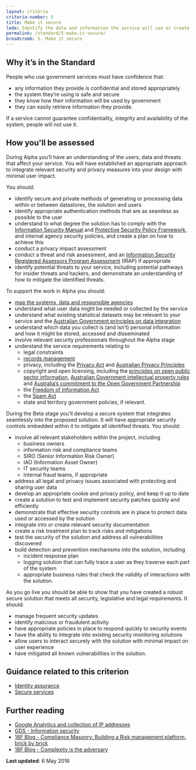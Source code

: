 ```yaml
---
layout: criteria
criteria-number: 5
title: Make it secure
lede: Identify the data and information the service will use or create. Put appropriate legal, privacy and security measures in place.
permalink: /standard/5-make-it-secure/
breadcrumb: 5. Make it secure
---
```

## Why it’s in the Standard
People who use government services must have confidence that:

* any information they provide is confidential and stored appropriately
* the system they’re using is safe and secure
* they know how their information will be used by government
* they can easily retrieve information they provide. 

If a service cannot guarantee confidentiality, integrity and availability of the system, people will not use it.

## How you'll be assessed
During Alpha you’ll have an understanding of the users, data and threats that affect your service. You will have established an appropriate approach to integrate relevant security and privacy measures into your design with minimal user impact. 

You should:

* identify secure and private methods of generating or processing data within or between datastores, the solution and users
* identify appropriate authentication methods that are as seamless as possible to the user
* understand to what degree the solution has to comply with the [Information Security Manual](http://www.asd.gov.au/infosec/ism/) and [Protective Security Policy Framework](https://www.protectivesecurity.gov.au/Pages/default.aspx), and internal agency security policies, and create a plan on how to achieve this
* conduct a privacy impact assessment
* conduct a threat and risk assessment, and an [Information Security Registered Assessors Program Assessment](http://www.asd.gov.au/infosec/irap/index.htm) (IRAP) if appropriate 
* identify potential threats to your service, including potential pathways for insider threats and hackers, and demonstrate an understanding of how to mitigate the identified threats.

To support the work in Alpha you should:

* [map the systems, data and responsible agencies](https://ausdto.github.io/service-handbook/discovery/2-starting-discovery/2-4-activities.html)
* understand what user data might be needed or collected by the service
* understand what existing statistical datasets may be relevant to your service and the [Australian Government principles on data integration](http://statistical-data-integration.govspace.gov.au/)
* understand which data you collect is (and isn’t) personal information and how it might be stored, accessed and disseminated
* involve relevant security professionals throughout the Alpha stage
* understand the service requirements relating to
  * legal constraints
  * [records management](http://www.naa.gov.au/information-management/managing-information-and-records/index.aspx)
  * privacy, including the [Privacy Act](https://www.legislation.gov.au/Series/C2004A03712) and [Australian Privacy Principles](https://www.oaic.gov.au/individuals/privacy-fact-sheets/general/privacy-fact-sheet-17-australian-privacy-principles)
  * copyright and open licensing, including the [principles on open public sector information](https://www.oaic.gov.au/information-policy/information-policy-resources/principles-on-open-public-sector-information), [Australian Government intellectual property rules](https://www.communications.gov.au/policy/policy-listing/australian-government-intellectual-property-rules) and [Australia’s commitment to the Open Government Partnership](https://www.opengovpartnership.org/countries/australia)
  * the [Freedom of Information Act](https://www.oaic.gov.au/freedom-of-information/foi-act)
  * the [Spam Act](https://www.legislation.gov.au/Series/C2004A01214)
  * state and territory government policies, if relevant.

During the Beta stage you’ll develop a secure system that integrates seamlessly into the proposed solution. It will have appropriate security controls embedded within it to mitigate all identified threats. You should:

* involve all relevant stakeholders within the project, including
  * business owners 
  * information risk and compliance teams
  * SIRO (Senior Information Risk Owner)
  * IAO (Information Asset Owner) 
  * IT security teams
  * internal fraud teams, if appropriate
* address all legal and privacy issues associated with protecting and sharing user data
* develop an appropriate cookie and privacy policy, and keep it up to date
* create a solution to test and implement security patches quickly and efficiently
* demonstrate that effective security controls are in place to protect data used or accessed by the solution
* integrate into or create relevant security documentation
* create a risk treatment plan to track risks and mitigations
* test the security of the solution and address all vulnerabilities discovered
* build detection and prevention mechanisms into the solution, including
  * incident response plan
  * logging solution that can fully trace a user as they traverse each part of the system
  * appropriate business rules that check the validity of interactions with the solution.

As you go live you should be able to show that you have created a robust secure solution that meets all security, legislative and legal requirements. It should:

* manage frequent security updates
* identify malicious or fraudulent activity
* have appropriate policies in place to respond quickly to security events
* have the ability to integrate into existing security monitoring solutions
* allow users to interact securely with the solution with minimal impact on user experience
* have mitigated all known vulnerabilities in the solution.

## Guidance related to this criterion
* [Identity assurance](/standard/design-guides/identity-assurance/)
* [Secure services](/standard/design-guides/secure-services/)

## Further reading  
* [Google Analytics and collection of IP addresses](https://support.google.com/analytics/answer/2763052?hl=en)
* [GDS - Information security](https://www.gov.uk/service-manual/making-software/information-security.html)
* [18F Blog - Compliance Masonry: Building a Risk management platform, brick by brick](https://18f.gsa.gov/2016/04/15/compliance-masonry-buildling-a-risk-management-platform/)
* [18F Blog - Complexity is the adversary](https://18f.gsa.gov/2015/11/04/complexity-is-the-adversary/)

**Last updated**: 6 May 2016
